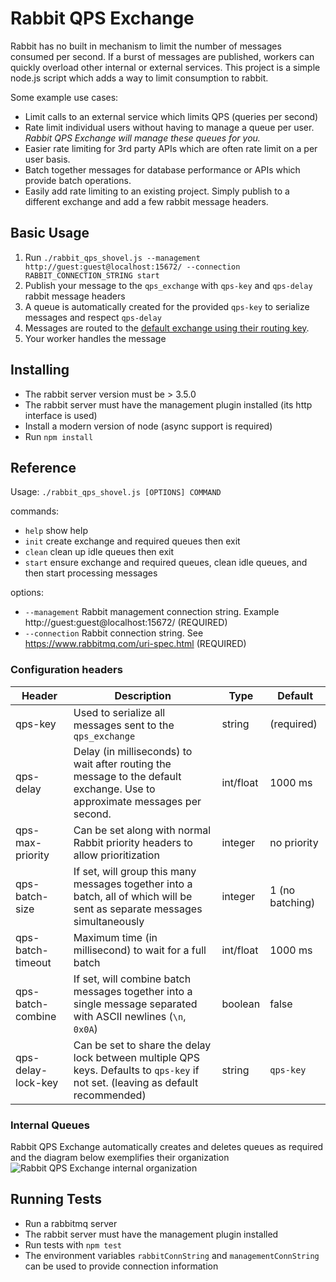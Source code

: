 # Rabbit QPS Exchange

Rabbit has no built in mechanism to limit the number of messages consumed per second. If a burst of messages are published, workers can quickly overload other internal or external services. This project is a simple node.js script which adds a way to limit consumption to rabbit.

Some example use cases:

* Limit calls to an external service which limits QPS (queries per second)
* Rate limit individual users without having to manage a queue per user. *Rabbit QPS Exchange will manage these queues for you.*
* Easier rate limiting for 3rd party APIs which are often rate limit on a per user basis.
* Batch together messages for database performance or APIs which provide batch operations.
* Easily add rate limiting to an existing project. Simply publish to a different exchange and add a few rabbit message headers.

## Basic Usage

1. Run `./rabbit_qps_shovel.js --management http://guest:guest@localhost:15672/ --connection RABBIT_CONNECTION_STRING start`
2. Publish your message to the `qps_exchange` with `qps-key` and `qps-delay` rabbit message headers
3. A queue is automatically created for the provided `qps-key` to serialize messages and respect `qps-delay`
4. Messages are routed to the [default exchange using their routing key](https://www.rabbitmq.com/tutorials/tutorial-four-javascript.html).
5. Your worker handles the message

## Installing
* The rabbit server version must be > 3.5.0
* The rabbit server must have the management plugin installed (its http interface is used)
* Install a modern version of node (async support is required)
* Run `npm install`

## Reference

Usage: `./rabbit_qps_shovel.js [OPTIONS] COMMAND`

commands:

* `help`   show help
* `init`   create exchange and required queues then exit
* `clean`  clean up idle queues then exit
* `start`  ensure exchange and required queues, clean idle queues, and then start processing messages

options:

* `--management` Rabbit management connection string. Example http://guest:guest@localhost:15672/ (REQUIRED)
* `--connection` Rabbit connection string. See https://www.rabbitmq.com/uri-spec.html (REQUIRED)

### Configuration headers

| Header              | Description                                                                                                                | Type      | Default         |
|---------------------|----------------------------------------------------------------------------------------------------------------------------|-----------|-----------------|
| qps-key             | Used to serialize all messages sent to the `qps_exchange`                                                                  | string    | (required)      |
| qps-delay           | Delay (in milliseconds) to wait after routing the message to the default exchange. Use to approximate messages per second.                | int/float | 1000 ms         |
| qps-max-priority    | Can be set along with normal Rabbit priority headers to allow prioritization                                               | integer   | no priority     |
| qps-batch-size      | If set, will group this many messages together into a batch, all of which will be sent as separate messages simultaneously  | integer   | 1 (no batching) |
| qps-batch-timeout   | Maximum time (in millisecond) to wait for a full batch                                                                     | int/float | 1000 ms         |
| qps-batch-combine   | If set, will combine batch messages together into a single message separated with ASCII newlines (`\n`, `0x0A`)                                            | boolean   | false           |
| qps-delay-lock-key  | Can be set to share the delay lock between multiple QPS keys. Defaults to `qps-key` if not set. (leaving as default recommended)                            | string    | `qps-key`       |

### Internal Queues

Rabbit QPS Exchange automatically creates and deletes queues as required and the diagram below exemplifies their organization
![Rabbit QPS Exchange internal organization](https://raw.githubusercontent.com/thingless/rabbit-qps-exchange/master/internal_queue_diagram.jpg)

## Running Tests
* Run a rabbitmq server
* The rabbit server must have the management plugin installed
* Run tests with `npm test`
* The environment variables `rabbitConnString` and `managementConnString` can be used to provide connection information

